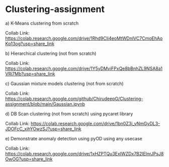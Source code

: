 # Clustering-assignment

a) K-Means clustering from scratch

Collab Link: https://colab.research.google.com/drive/1Rhd9CIi4eoMtWDnlVC7CmoEhAoKp13og?usp=share_link

b) Hierarchical clustering (not from scratch)

Collab Link: https://colab.research.google.com/drive/1Y5yDMviFPxQe8bBnhZL9NSA8a1VRi7Mb?usp=share_link

c) Gaussian mixture models clustering (not from scratch)

Collab Link: https://colab.research.google.com/github/ChirudeepG/Clustering-assignment/blob/main/Gaussian.ipynb

 
d) DB Scan clustering (not from scratch) using pycaret library 

Collab Link: https://colab.research.google.com/drive/1bn0Z3j_yNmGyDL3-JDOFcC_xihYOwzSJ?usp=share_link


e) Demonstrate anomaly detection using pyOD using any usecase

Collab Link: https://colab.research.google.com/drive/1xHZPTQu3ExIWZDx7B2lElnrJPsJ8OwOG?usp=share_link
